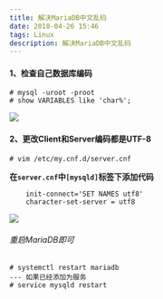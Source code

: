 ```yaml
---
title: 解决MariaDB中文乱码
date: 2018-04-26 15:46
tags: Linux
description: 解决MariaDB中文乱码
---
```

#### 1、检查自己数据库编码
```shell
# mysql -uroot -proot
# show VARIABLES like 'char%';
```

![](/yilia-plus-demo/images/2743275-aed00e544adf23d4.png)
<!--more-->
#### 2、更改Client和Server编码都是UTF-8

```shell
# vim /etc/my.cnf.d/server.cnf
```

**在`server.cnf`中`[mysqld]`标签下添加代码**

```properties
	init-connect='SET NAMES utf8'
	character-set-server = utf8
```

![](/yilia-plus-demo/images/2743275-109f93534d06e671.png)

###### 重启MariaDB即可
```shell
# systemctl restart mariadb
--- 如果已经添加为服务
# service mysqld restart
```
